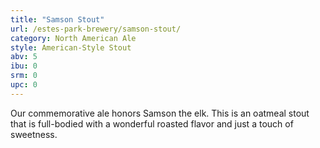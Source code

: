 ```yaml
---
title: "Samson Stout"
url: /estes-park-brewery/samson-stout/
category: North American Ale
style: American-Style Stout
abv: 5
ibu: 0
srm: 0
upc: 0
---
```

Our commemorative ale honors Samson the elk. This is an oatmeal stout that is full-bodied with a wonderful roasted flavor and just a touch of sweetness.
